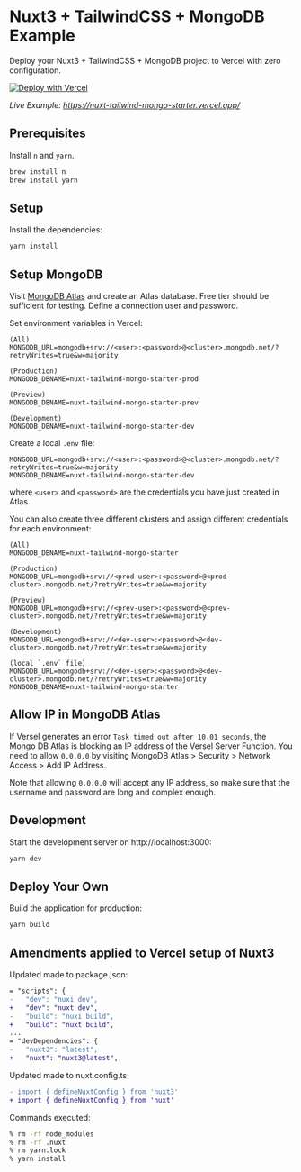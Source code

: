# Nuxt3 + TailwindCSS + MongoDB Example

Deploy your Nuxt3 + TailwindCSS + MongoDB project to Vercel with zero configuration.

[![Deploy with Vercel](https://vercel.com/button)](https://vercel.com/new/clone?repository-url=https://github.com/tanquar/nuxt-tailwind-mongo-starter)

_Live Example: https://nuxt-tailwind-mongo-starter.vercel.app/_

## Prerequisites

Install `n` and `yarn`.

```bash
brew install n
brew install yarn
```

## Setup

Install the dependencies:

```bash
yarn install
```

## Setup MongoDB

Visit [MongoDB Atlas](https://www.mongodb.com/) and create an Atlas database.
Free tier should be sufficient for testing.
Define a connection user and password.

Set environment variables in Vercel:

```
(All)
MONGODB_URL=mongodb+srv://<user>:<password>@<cluster>.mongodb.net/?retryWrites=true&w=majority

(Production)
MONGODB_DBNAME=nuxt-tailwind-mongo-starter-prod

(Preview)
MONGODB_DBNAME=nuxt-tailwind-mongo-starter-prev

(Development)
MONGODB_DBNAME=nuxt-tailwind-mongo-starter-dev
```

Create a local `.env` file:

```
MONGODB_URL=mongodb+srv://<user>:<password>@<cluster>.mongodb.net/?retryWrites=true&w=majority
MONGODB_DBNAME=nuxt-tailwind-mongo-starter-dev
```

where `<user>` and `<password>` are the credentials you have just created in Atlas.

You can also create three different clusters and assign different credentials for each environment:

```
(All)
MONGODB_DBNAME=nuxt-tailwind-mongo-starter

(Production)
MONGODB_URL=mongodb+srv://<prod-user>:<password>@<prod-cluster>.mongodb.net/?retryWrites=true&w=majority

(Preview)
MONGODB_URL=mongodb+srv://<prev-user>:<password>@<prev-cluster>.mongodb.net/?retryWrites=true&w=majority

(Development)
MONGODB_URL=mongodb+srv://<dev-user>:<password>@<dev-cluster>.mongodb.net/?retryWrites=true&w=majority

(local `.env` file)
MONGODB_URL=mongodb+srv://<dev-user>:<password>@<dev-cluster>.mongodb.net/?retryWrites=true&w=majority
MONGODB_DBNAME=nuxt-tailwind-mongo-starter
```

## Allow IP in MongoDB Atlas

If Versel generates an error `Task timed out after 10.01 seconds`,
the Mongo DB Atlas is blocking an IP address of the Versel Server Function.
You need to allow `0.0.0.0` by visiting MongoDB Atlas > Security > Network Access > Add IP Address.

Note that allowing `0.0.0.0` will accept any IP address,
so make sure that the username and password are long and complex enough.

## Development

Start the development server on http://localhost:3000:

```bash
yarn dev
```

## Deploy Your Own

Build the application for production:

```bash
yarn build
```

## Amendments applied to Vercel setup of Nuxt3

Updated made to package.json:

```diff
= "scripts": {
-   "dev": "nuxi dev",
+   "dev": "nuxt dev",
-   "build": "nuxi build",
+   "build": "nuxt build",
...
= "devDependencies": {
-   "nuxt3": "latest",
+   "nuxt": "nuxt3@latest",
```

Updated made to nuxt.config.ts:

```diff
- import { defineNuxtConfig } from 'nuxt3'
+ import { defineNuxtConfig } from 'nuxt'
```

Commands executed:

```bash
% rm -rf node_modules
% rm -rf .nuxt
% rm yarn.lock
% yarn install
```
